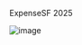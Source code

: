ExpenseSF 2025


![image](https://github.com/user-attachments/assets/18db6495-a9a0-41e4-b320-4060d84a3254)
